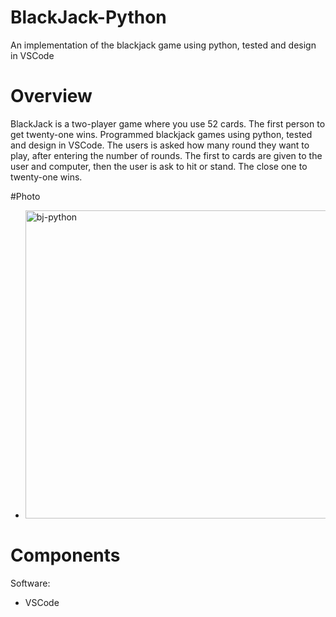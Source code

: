 # BlackJack-Python
An implementation of the blackjack game using python, tested and design in VSCode

# Overview
BlackJack is a two-player game where you use 52 cards. The first person to get twenty-one wins. Programmed blackjack games using python, tested and design in VSCode. The users is asked how many round they want to play, after entering the number of rounds. The first to cards are given to the user and computer, then the user is ask to hit or stand. The close one to twenty-one wins.

#Photo
* <img width="493" alt="bj-python" src="https://github.com/AngeloNol/BlackJack-Python/assets/98061732/36f67914-c291-4160-bd86-0190c7e27508">


# Components
Software:
* VSCode

  

